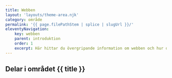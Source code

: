 ```yaml
---
title: Webben
layout: 'layouts/theme-area.njk'
category: område
permalink: '{{ page.filePathStem | splice | slugUrl }}/'
eleventyNavigation:
    key: webben
    parent: introduktion
    order: 1
    excerpt: Här hittar du övergripande information om webben och hur den fungerar.
---
```


## Delar i området {{ title }}
